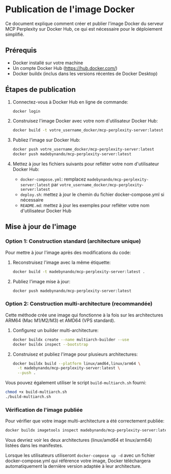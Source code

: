 # Publication de l'image Docker

Ce document explique comment créer et publier l'image Docker du serveur MCP Perplexity sur Docker Hub, ce qui est nécessaire pour le déploiement simplifié.

## Prérequis

- Docker installé sur votre machine
- Un compte Docker Hub (https://hub.docker.com/)
- Docker buildx (inclus dans les versions récentes de Docker Desktop)

## Étapes de publication

1. Connectez-vous à Docker Hub en ligne de commande:

   ```bash
   docker login
   ```

2. Construisez l'image Docker avec votre nom d'utilisateur Docker Hub:

   ```bash
   docker build -t votre_username_docker/mcp-perplexity-server:latest .
   ```

3. Publiez l'image sur Docker Hub:

   ```bash
   docker push votre_username_docker/mcp-perplexity-server:latest
   docker push madebynando/mcp-perplexity-server:latest
   ```

4. Mettez à jour les fichiers suivants pour refléter votre nom d'utilisateur Docker Hub:

   - `docker-compose.yml`: remplacez `madebynando/mcp-perplexity-server:latest` par `votre_username_docker/mcp-perplexity-server:latest`
   - `deploy.sh`: mettez à jour le chemin du fichier docker-compose.yml si nécessaire
   - `README.md`: mettez à jour les exemples pour refléter votre nom d'utilisateur Docker Hub

## Mise à jour de l'image

### Option 1: Construction standard (architecture unique)

Pour mettre à jour l'image après des modifications du code:

1. Reconstruisez l'image avec la même étiquette:

   ```bash
   docker build -t madebynando/mcp-perplexity-server:latest .
   ```

2. Publiez l'image mise à jour:

   ```bash
   docker push madebynando/mcp-perplexity-server:latest
   ```

### Option 2: Construction multi-architecture (recommandée)

Cette méthode crée une image qui fonctionne à la fois sur les architectures ARM64 (Mac M1/M2/M3) et AMD64 (VPS standard).

1. Configurez un builder multi-architecture:

   ```bash
   docker buildx create --name multiarch-builder --use
   docker buildx inspect --bootstrap
   ```

2. Construisez et publiez l'image pour plusieurs architectures:

   ```bash
   docker buildx build --platform linux/amd64,linux/arm64 \
     -t madebynando/mcp-perplexity-server:latest \
     --push .
   ```

Vous pouvez également utiliser le script `build-multiarch.sh` fourni:

```bash
chmod +x build-multiarch.sh
./build-multiarch.sh
```

### Vérification de l'image publiée

Pour vérifier que votre image multi-architecture a été correctement publiée:

```bash
docker buildx imagetools inspect madebynando/mcp-perplexity-server:latest
```

Vous devriez voir les deux architectures (linux/amd64 et linux/arm64) listées dans les manifestes.

Lorsque les utilisateurs utiliseront `docker-compose up -d` avec un fichier docker-compose.yml qui référence votre image, Docker téléchargera automatiquement la dernière version adaptée à leur architecture. 